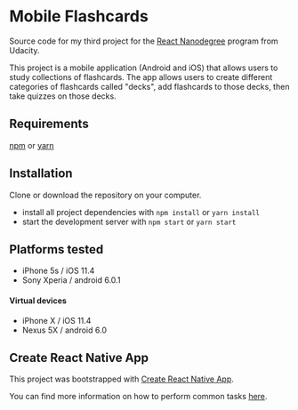 # Mobile Flashcards

Source code for my third project for the [React Nanodegree](https://www.udacity.com/course/react-nanodegree--nd019) program from Udacity.

This project is a mobile application (Android and iOS) that allows users to study collections of flashcards. The app allows users to create different categories of flashcards called "decks", add flashcards to those decks, then take quizzes on those decks.

## Requirements
[npm](https://www.npmjs.com/get-npm) or [yarn](https://yarnpkg.com/en/docs/install)

## Installation
Clone or download the repository on your computer.

* install all project dependencies with `npm install` or `yarn install`
* start the development server with `npm start` or `yarn start`

## Platforms tested

- iPhone 5s / iOS 11.4
- Sony Xperia / android 6.0.1

#### Virtual devices

- iPhone X / iOS 11.4
- Nexus 5X / android 6.0

## Create React Native App

This project was bootstrapped with [Create React Native App](https://github.com/react-community/create-react-native-app).

You can find more information on how to perform common tasks [here](https://github.com/react-community/create-react-native-app/blob/master/react-native-scripts/template/README.md).
